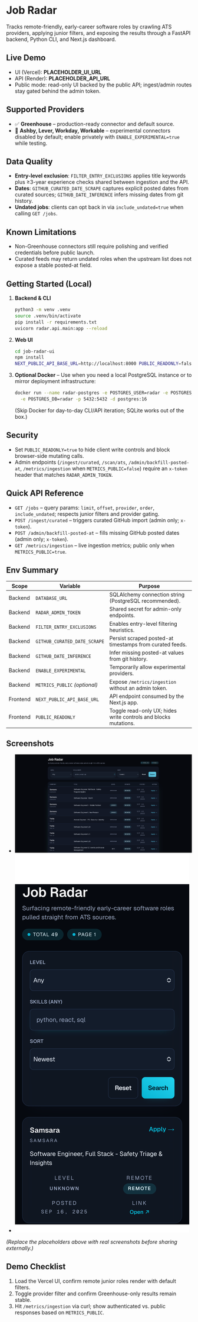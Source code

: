 # Job Radar

Tracks remote-friendly, early-career software roles by crawling ATS providers, applying junior filters, and exposing the results through a FastAPI backend, Python CLI, and Next.js dashboard.

## Live Demo
- UI (Vercel): **PLACEHOLDER_UI_URL**
- API (Render): **PLACEHOLDER_API_URL**
- Public mode: read-only UI backed by the public API; ingest/admin routes stay gated behind the admin token.

## Supported Providers
- ✅ **Greenhouse** – production-ready connector and default source.
- 🧪 **Ashby, Lever, Workday, Workable** – experimental connectors disabled by default; enable privately with `ENABLE_EXPERIMENTAL=true` while testing.

## Data Quality
- **Entry-level exclusion**: `FILTER_ENTRY_EXCLUSIONS` applies title keywords plus ≥3-year experience checks shared between ingestion and the API.
- **Dates**: `GITHUB_CURATED_DATE_SCRAPE` captures explicit posted dates from curated sources; `GITHUB_DATE_INFERENCE` infers missing dates from git history.
- **Undated jobs**: clients can opt back in via `include_undated=true` when calling `GET /jobs`.

## Known Limitations
- Non-Greenhouse connectors still require polishing and verified credentials before public launch.
- Curated feeds may return undated roles when the upstream list does not expose a stable posted-at field.

## Getting Started (Local)
1. **Backend & CLI**
   ```bash
   python3 -m venv .venv
   source .venv/bin/activate
   pip install -r requirements.txt
   uvicorn radar.api.main:app --reload
   ```

2. **Web UI**
   ```bash
   cd job-radar-ui
   npm install
   NEXT_PUBLIC_API_BASE_URL=http://localhost:8000 PUBLIC_READONLY=false npm run dev
   ```

3. **Optional Docker** – Use when you need a local PostgreSQL instance or to mirror deployment infrastructure:
   ```bash
   docker run --name radar-postgres -e POSTGRES_USER=radar -e POSTGRES_PASSWORD=radar \
     -e POSTGRES_DB=radar -p 5432:5432 -d postgres:16
   ```
   (Skip Docker for day-to-day CLI/API iteration; SQLite works out of the box.)

## Security
- Set `PUBLIC_READONLY=true` to hide client write controls and block browser-side mutating calls.
- Admin endpoints (`/ingest/curated`, `/scan/ats`, `/admin/backfill-posted-at`, `/metrics/ingestion` when `METRICS_PUBLIC=false`) require an `x-token` header that matches `RADAR_ADMIN_TOKEN`.

## Quick API Reference
- `GET /jobs` – query params: `limit`, `offset`, `provider`, `order`, `include_undated`; respects junior filters and provider gating.
- `POST /ingest/curated` – triggers curated GitHub import (admin only; `x-token`).
- `POST /admin/backfill-posted-at` – fills missing GitHub posted dates (admin only; `x-token`).
- `GET /metrics/ingestion` – live ingestion metrics; public only when `METRICS_PUBLIC=true`.

## Env Summary
| Scope    | Variable                      | Purpose                                                         |
|----------|-------------------------------|-----------------------------------------------------------------|
| Backend  | `DATABASE_URL`                | SQLAlchemy connection string (PostgreSQL recommended).          |
| Backend  | `RADAR_ADMIN_TOKEN`           | Shared secret for admin-only endpoints.                         |
| Backend  | `FILTER_ENTRY_EXCLUSIONS`     | Enables entry-level filtering heuristics.                       |
| Backend  | `GITHUB_CURATED_DATE_SCRAPE`  | Persist scraped posted-at timestamps from curated feeds.        |
| Backend  | `GITHUB_DATE_INFERENCE`       | Infer missing posted-at values from git history.                |
| Backend  | `ENABLE_EXPERIMENTAL`         | Temporarily allow experimental providers.                       |
| Backend  | `METRICS_PUBLIC` *(optional)* | Expose `/metrics/ingestion` without an admin token.             |
| Frontend | `NEXT_PUBLIC_API_BASE_URL`    | API endpoint consumed by the Next.js app.                       |
| Frontend | `PUBLIC_READONLY`             | Toggle read-only UX; hides write controls and blocks mutations. |

## Screenshots
- ![Desktop list view placeholder](docs/assets/ui-list.png "Replace with real screenshot")
- ![Mobile card view placeholder](docs/assets/ui-mobile.png "Replace with real screenshot")

*(Replace the placeholders above with real screenshots before sharing externally.)*

## Demo Checklist
1. Load the Vercel UI, confirm remote junior roles render with default filters.
2. Toggle provider filter and confirm Greenhouse-only results remain stable.
3. Hit `/metrics/ingestion` via curl; show authenticated vs. public responses based on `METRICS_PUBLIC`.
